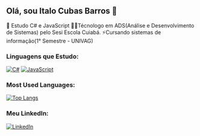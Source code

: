 ## **Olá**, sou Italo Cubas Barros 👋
📖 Estudo C# e JavaScript
👨‍🎓Técnologo em ADS(Análise e Desenvolvimento de Sistemas) pelo Sesi Escola Cuiabá.
⚡Cursando sistemas de informação(1° Semestre - UNIVAG)

### Linguagens que Estudo:
[![C#](https://img.shields.io/badge/-C%23-239120?style=flat-square&logo=c-sharp&logoColor=white)](https://github.com/your_username)
[![JavaScript](https://img.shields.io/badge/-JavaScript-F7DF1E?style=flat-square&logo=javascript&logoColor=black)](https://github.com/your_username)

### Most Used Languages:
[![Top Langs](https://github-readme-stats.vercel.app/api/top-langs/?username=ItaloCubasBarros&layout=compact)](https://github.com/ItaloCubasBarros)

### Meu LinkedIn:
[![LinkedIn](https://img.shields.io/badge/-Italo%20Cubas%20Barros-blue?style=flat-square&logo=Linkedin&logoColor=white&link=https://www.linkedin.com/in/italo-cubas-barros-a74436278/)](https://www.linkedin.com/in/italo-cubas-barros-a74436278/)
